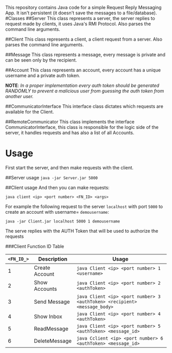 This repository contains Java code for a simple Request Reply Messaging App. It isn't persistent (it doesn't save the messages to a file/database).
#Classes
##Server
This class represents a server, the server replies to request made by clients, it uses Java's RMI Protocol. Also parses the command line arguments.

##Client
This class represents a client, a client request from a server. Also parses the command line arguments.

##Message
This class represents a message, every message is private and can be seen only by the recipient.

##Account
This class represents an account, every account has a unique username and a private auth token.

**NOTE**: *In a proper implementation every auth token should be generated RANDOMLY to prevent a malicious user from guessing the auth token from another user.* 

##CommunicatorInterface
This interface class dictates which requests are available for the Client.

##RemoteCommunicator
This class implements the interface CommunicatorInterface, this class is responsible for the logic side of the server, it handles requests and has also a list of all Accounts.

# Usage
First start the server, and then make requests with the client.

##Server usage 
`java -jar Server.jar 5000`

##Client usage
And then you can make requests:

`java client <ip> <port number> <FN_ID> <args>`


For example the following request to the server `localhost` with port `5000` to create an account with username= `demousername`:

`java -jar Client.jar localhost 5000 1 demousername` 

The serve replies with the AUTH Token that will be used to authorize the requests

###Client Function ID Table

| `<FN_ID_>` | Description    | Usage                                                                     |
|------------|----------------|---------------------------------------------------------------------------|
| 1          | Create Account | `java Client <ip> <port number> 1 <username>`                             |
| 2          | Show Accounts  | `java Client <ip> <port number> 2 <authToken>`                            |
| 3          | Send Message   | `java Client <ip> <port number> 3 <authToken> <recipient> <message_body>` |
| 4          | Show Inbox     | `java Client <ip> <port number> 4 <authToken>`                            |
| 5          | ReadMessage    | `java Client <ip> <port number> 5 <authToken> <message_id>`               |
| 6          | DeleteMessage  | `java Cclient <ip> <port number> 6 <authToken> <message_id>`              |